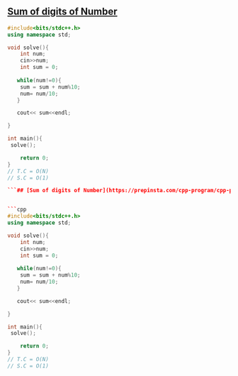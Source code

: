 ## [Sum of digits of Number](https://prepinsta.com/cpp-program/cpp-program-to-find-the-sum-of-digits-of-a-number/)


```cpp
#include<bits/stdc++.h>
using namespace std;

void solve(){
    int num; 
    cin>>num;
    int sum = 0;
   
   while(num!=0){
    sum = sum + num%10;
    num= num/10;
   }

   cout<< sum<<endl;

}

int main(){
 solve();

    return 0;
}
// T.C = O(N)
// S.C = O(1)

```## [Sum of digits of Number](https://prepinsta.com/cpp-program/cpp-program-to-find-the-sum-of-digits-of-a-number/)


```cpp
#include<bits/stdc++.h>
using namespace std;

void solve(){
    int num; 
    cin>>num;
    int sum = 0;
   
   while(num!=0){
    sum = sum + num%10;
    num= num/10;
   }

   cout<< sum<<endl;

}

int main(){
 solve();

    return 0;
}
// T.C = O(N)
// S.C = O(1)

```